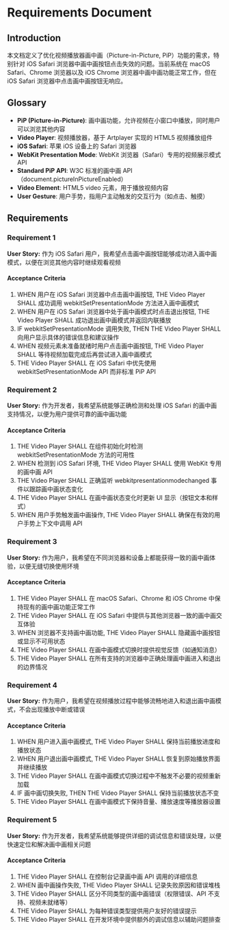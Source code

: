 # Requirements Document

## Introduction

本文档定义了优化视频播放器画中画（Picture-in-Picture, PiP）功能的需求，特别针对 iOS Safari 浏览器中画中画按钮点击失效的问题。当前系统在 macOS Safari、Chrome 浏览器以及 iOS Chrome 浏览器中画中画功能正常工作，但在 iOS Safari 浏览器中点击画中画按钮无响应。

## Glossary

- **PiP (Picture-in-Picture)**: 画中画功能，允许视频在小窗口中播放，同时用户可以浏览其他内容
- **Video Player**: 视频播放器，基于 Artplayer 实现的 HTML5 视频播放组件
- **iOS Safari**: 苹果 iOS 设备上的 Safari 浏览器
- **WebKit Presentation Mode**: WebKit 浏览器（Safari）专用的视频展示模式 API
- **Standard PiP API**: W3C 标准的画中画 API（document.pictureInPictureEnabled）
- **Video Element**: HTML5 video 元素，用于播放视频内容
- **User Gesture**: 用户手势，指用户主动触发的交互行为（如点击、触摸）

## Requirements

### Requirement 1

**User Story:** 作为 iOS Safari 用户，我希望点击画中画按钮能够成功进入画中画模式，以便在浏览其他内容时继续观看视频

#### Acceptance Criteria

1. WHEN 用户在 iOS Safari 浏览器中点击画中画按钮, THE Video Player SHALL 成功调用 webkitSetPresentationMode 方法进入画中画模式
2. WHEN 用户在 iOS Safari 浏览器中处于画中画模式时点击退出按钮, THE Video Player SHALL 成功退出画中画模式并返回内联播放
3. IF webkitSetPresentationMode 调用失败, THEN THE Video Player SHALL 向用户显示具体的错误信息和建议操作
4. WHEN 视频元素未准备就绪时用户点击画中画按钮, THE Video Player SHALL 等待视频加载完成后再尝试进入画中画模式
5. THE Video Player SHALL 在 iOS Safari 中优先使用 webkitSetPresentationMode API 而非标准 PiP API

### Requirement 2

**User Story:** 作为开发者，我希望系统能够正确检测和处理 iOS Safari 的画中画支持情况，以便为用户提供可靠的画中画功能

#### Acceptance Criteria

1. THE Video Player SHALL 在组件初始化时检测 webkitSetPresentationMode 方法的可用性
2. WHEN 检测到 iOS Safari 环境, THE Video Player SHALL 使用 WebKit 专用的画中画 API
3. THE Video Player SHALL 正确监听 webkitpresentationmodechanged 事件以跟踪画中画状态变化
4. THE Video Player SHALL 在画中画状态变化时更新 UI 显示（按钮文本和样式）
5. WHEN 用户手势触发画中画操作, THE Video Player SHALL 确保在有效的用户手势上下文中调用 API

### Requirement 3

**User Story:** 作为用户，我希望在不同浏览器和设备上都能获得一致的画中画体验，以便无缝切换使用环境

#### Acceptance Criteria

1. THE Video Player SHALL 在 macOS Safari、Chrome 和 iOS Chrome 中保持现有的画中画功能正常工作
2. THE Video Player SHALL 在 iOS Safari 中提供与其他浏览器一致的画中画交互体验
3. WHEN 浏览器不支持画中画功能, THE Video Player SHALL 隐藏画中画按钮或显示不可用状态
4. THE Video Player SHALL 在画中画模式切换时提供视觉反馈（如通知消息）
5. THE Video Player SHALL 在所有支持的浏览器中正确处理画中画进入和退出的边界情况

### Requirement 4

**User Story:** 作为用户，我希望在视频播放过程中能够流畅地进入和退出画中画模式，不会出现播放中断或错误

#### Acceptance Criteria

1. WHEN 用户进入画中画模式, THE Video Player SHALL 保持当前播放进度和播放状态
2. WHEN 用户退出画中画模式, THE Video Player SHALL 恢复到原始播放界面并继续播放
3. THE Video Player SHALL 在画中画模式切换过程中不触发不必要的视频重新加载
4. IF 画中画切换失败, THEN THE Video Player SHALL 保持当前播放状态不变
5. THE Video Player SHALL 在画中画模式下保持音量、播放速度等播放器设置

### Requirement 5

**User Story:** 作为开发者，我希望系统能够提供详细的调试信息和错误处理，以便快速定位和解决画中画相关问题

#### Acceptance Criteria

1. THE Video Player SHALL 在控制台记录画中画 API 调用的详细信息
2. WHEN 画中画操作失败, THE Video Player SHALL 记录失败原因和错误堆栈
3. THE Video Player SHALL 区分不同类型的画中画错误（权限错误、API 不支持、视频未就绪等）
4. THE Video Player SHALL 为每种错误类型提供用户友好的错误提示
5. THE Video Player SHALL 在开发环境中提供额外的调试信息以辅助问题排查
